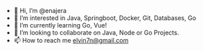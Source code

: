 - 👋 Hi, I’m @enajera
- 👀 I’m interested in Java, Springboot, Docker, Git, Databases, Go
- 🌱 I’m currently learning Go, Vue!
- 💞️ I’m looking to collaborate on Java, Node or Go Projects.
- 📫 How to reach me elvin7n@gmail.com

<!---
enajera/enajera is a ✨ special ✨ repository because its `README.md` (this file) appears on your GitHub profile.
You can click the Preview link to take a look at your changes.
--->
